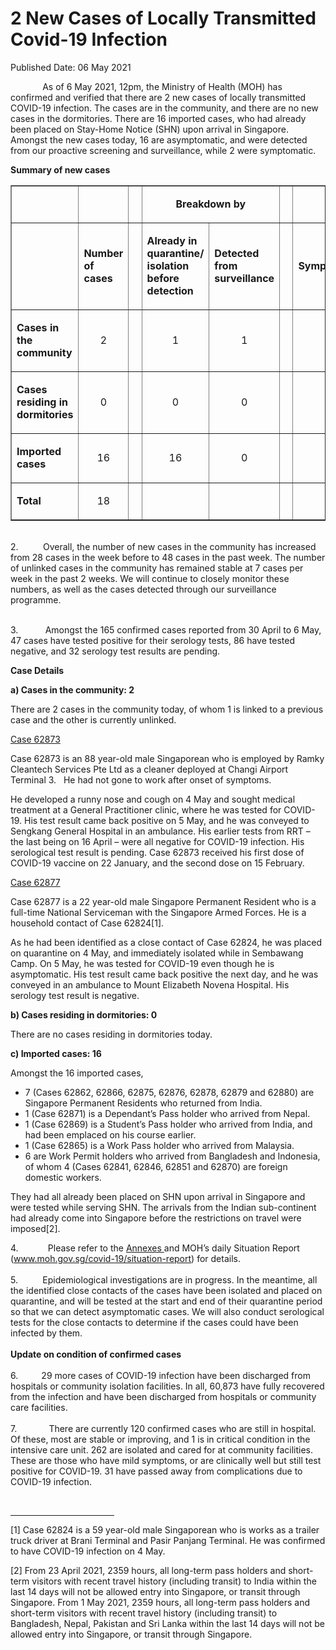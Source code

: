 <html>
    <meta http-equiv="Content-Type" content="text/html; charset=utf-8"/>
    <meta charset="utf-8"/>
    <title>2 New Cases of Locally Transmitted Covid-19 Infection </title>
    <body><h1>2 New Cases of Locally Transmitted Covid-19 Infection </h1>
    <p>Published Date: 06 May 2021</p> <p>&nbsp; &nbsp; &nbsp; &nbsp; &nbsp; &nbsp; &nbsp;As of 6 May 2021, 12pm, the Ministry of Health (MOH) has confirmed and verified that there are 2 new cases of locally transmitted COVID-19 infection. The cases are in the community, and there are no new cases in the dormitories. There are 16 imported cases, who had already been placed on Stay-Home Notice (SHN) upon arrival in Singapore. Amongst the new cases today, 16 are asymptomatic, and were detected from our proactive screening and surveillance, while 2 were symptomatic.&nbsp; </p> <p><strong>Summary of new cases</strong></p> <table border="1" cellspacing="0" cellpadding="0" width="605"> <tbody><tr> <td width="129"> <p align="right">&nbsp;</p> </td> <td width="60"> <p>&nbsp;</p> </td> <td width="16" valign="top"> <p>&nbsp;</p> </td> <td width="192" colspan="2"> <p align="center"><strong>Breakdown by</strong></p> </td> <td width="16" valign="top"> <p>&nbsp;</p> </td> <td width="192" colspan="2"> <p align="center"><strong>Breakdown by</strong></p> </td> </tr> <tr> <td width="129"> <p align="right">&nbsp;</p> </td> <td width="60"> <p><strong>Number of cases</strong></p> </td> <td width="16" valign="top"> <p>&nbsp;</p> </td> <td width="96"> <p><strong>Already in quarantine/ isolation before detection</strong></p> </td> <td width="96"> <p><strong>Detected from surveillance</strong></p> </td> <td width="16" valign="top"> <p>&nbsp;</p> </td> <td width="96"> <p><strong>Symptomatic</strong></p> </td> <td width="96"> <p><strong>Asymptomatic</strong></p> </td> </tr> <tr> <td width="129"> <p><strong>Cases in the community</strong></p> </td> <td width="60"> <p align="center">2</p> </td> <td width="16" valign="top"> <p align="center">&nbsp;</p> </td> <td width="96"> <p align="center">1</p> </td> <td width="96"> <p align="center">1</p> </td> <td width="16" valign="top"> <p align="center">&nbsp;</p> </td> <td width="96"> <p align="center">1</p> </td> <td width="96"> <p align="center">1</p> </td> </tr> <tr> <td width="129"> <p><strong>Cases residing in dormitories</strong></p> </td> <td width="60"> <p align="center">0</p> </td> <td width="16" valign="top"> <p align="center">&nbsp;</p> </td> <td width="96"> <p align="center">0</p> </td> <td width="96"> <p align="center">0</p> </td> <td width="16" valign="top"> <p align="center">&nbsp;</p> </td> <td width="96"> <p align="center">0</p> </td> <td width="96"> <p align="center">0</p> </td> </tr> <tr> <td width="129"> <p><strong>Imported cases</strong></p> </td> <td width="60"> <p align="center">16</p> </td> <td width="16" valign="top"> <p align="center">&nbsp;</p> </td> <td width="96"> <p align="center">16</p> </td> <td width="96"> <p align="center">0</p> </td> <td width="16" valign="top"> <p align="center">&nbsp;</p> </td> <td width="96"> <p align="center">1</p> </td> <td width="96"> <p align="center">15</p> </td> </tr> <tr> <td width="129"> <p><strong>Total</strong></p> </td> <td width="60"> <p align="center">18</p> </td> <td width="16" valign="top"> <p align="center">&nbsp;</p> </td> <td width="96"> <p align="center">&nbsp;</p> </td> <td width="96"> <p align="center">&nbsp;</p> </td> <td width="16" valign="top"> <p align="center">&nbsp;</p> </td> <td width="96"> <p align="center">&nbsp;</p> </td> <td width="96"> <p align="center">&nbsp;</p> </td> </tr> </tbody></table> <p><br>2.&nbsp; &nbsp; &nbsp; &nbsp; &nbsp; Overall, the number of new cases in the community has increased from 28 cases in the week before to 48 cases in the past week. The number of unlinked cases in the community has remained stable at 7 cases per week in the past 2 weeks.&nbsp;We will continue to closely monitor these numbers, as well as the cases detected through our surveillance programme.<p><br>3.&nbsp; &nbsp; &nbsp; &nbsp; &nbsp; &nbsp;Amongst the 165 confirmed cases reported from 30 April to 6 May, 47 cases have tested positive for their serology tests, 86 have tested negative, and 32 serology test results are pending.</p></p><p><p><strong>Case Details<br></strong></p><p><strong>a) Cases in the community: 2</strong></p><p>There are 2 cases in the community today, of whom 1 is linked to a previous case and the other is currently unlinked.</p><p><u></u><u>Case 62873</u></p><p>Case 62873 is an 88 year-old male Singaporean who is employed by Ramky Cleantech Services Pte Ltd as a cleaner deployed at Changi Airport Terminal 3.&nbsp;&nbsp; He had not gone to work after onset of symptoms.</p><p>He developed a runny nose and cough on 4 May and sought medical treatment at a General Practitioner clinic, where he was tested for COVID-19. His test result came back positive on 5 May, and he was conveyed to Sengkang General Hospital in an ambulance. His earlier tests from RRT – the last being on 16 April – were all negative for COVID-19 infection. His serological test result is pending. Case 62873 received his first dose of COVID-19 vaccine on 22 January, and the second dose on 15 February.</p><p><u>Case 62877</u></p><p>Case 62877 is a 22 year-old male Singapore Permanent Resident who is a full-time National Serviceman with the Singapore Armed Forces. He is a household contact of Case 62824[1].</p><p>As he had been identified as a close contact of Case 62824, he was placed on quarantine on 4 May, and immediately isolated while in Sembawang Camp. On 5 May, he was tested for COVID-19 even though he is asymptomatic. His test result came back positive the next day, and he was conveyed in an ambulance to Mount Elizabeth Novena Hospital. His serology test result is negative.</p><p><strong>b) Cases residing in dormitories: 0</strong></p><p>There are no cases residing in dormitories today. </p><p><strong>c) Imported cases: 16</strong></p><p>Amongst the 16 imported cases,</p><ul><li>7 (Cases 62862, 62866, 62875, 62876, 62878, 62879 and 62880) are Singapore Permanent Residents who returned from India.</li><li>1 (Case 62871) is a Dependant’s Pass holder who arrived from Nepal.</li><li>1 (Case 62869) is a Student’s Pass holder who arrived from India, and had been emplaced on his course earlier.</li><li>1 (Case 62865) is a Work Pass holder who arrived from Malaysia.</li><li>6 are Work Permit holders who arrived from Bangladesh and Indonesia, of whom 4 (Cases 62841, 62846, 62851 and 62870) are foreign domestic workers.</li></ul><p>They had all already been placed on SHN upon arrival in Singapore and were tested while serving SHN. The arrivals from the Indian sub-continent had already come into Singapore before the restrictions on travel were imposed[2].</p><p>4.&nbsp; &nbsp; &nbsp; &nbsp; &nbsp; &nbsp; Please refer to the&nbsp;<a href="/docs/librariesprovider5/default-document-library/annexes-(6-may).pdf?sfvrsn=be858f2c_0" title="Annexes ">Annexes </a>and MOH’s daily Situation Report (<a href="http://www.moh.gov.sg/covid-19/situation-report">www.moh.gov.sg/covid-19/situation-report</a>) for details.<br><br>5.&nbsp; &nbsp; &nbsp; &nbsp; &nbsp; Epidemiological investigations are in progress. In the meantime, all the identified close contacts of the cases have been isolated and placed on quarantine, and will be tested at the start and end of their quarantine period so that we can detect asymptomatic cases. We will also conduct serological tests for the close contacts to determine if the cases could have been infected by them.<br><br><strong>Update on condition of confirmed cases<br><br></strong>6.&nbsp;<strong> &nbsp; &nbsp; &nbsp; &nbsp; &nbsp;</strong>29 more cases of COVID-19 infection have been discharged from hospitals or community isolation facilities. In all, 60,873 have fully recovered from the infection and have been discharged from hospitals or community care facilities.<br><br>7.&nbsp; &nbsp; &nbsp; &nbsp; &nbsp; &nbsp; &nbsp;There are currently 120 confirmed cases who are still in hospital. Of these, most are stable or improving, and 1 is in critical condition in the intensive care unit. 262 are isolated and cared for at community facilities. These are those who have mild symptoms, or are clinically well but still test positive for COVID-19. 31 have passed away from complications due to COVID-19 infection.</p></p> <div><br clear="all"> <hr align="left" size="1" width="33%"> <div id="ftn1"> <p>[1] Case 62824 is a 59 year-old male Singaporean who is works as a trailer truck driver at Brani Terminal and Pasir Panjang Terminal. He was confirmed to have COVID-19 infection on 4 May.</p> </div> <div id="ftn2"> <p>[2] From 23 April 2021, 2359 hours, all long-term pass holders and short-term visitors with recent travel history (including transit) to India within the last 14 days will not be allowed entry into Singapore, or transit through Singapore. From 1 May 2021, 2359 hours, all long-term pass holders and short-term visitors with recent travel history (including transit) to Bangladesh, Nepal, Pakistan and Sri Lanka within the last 14 days will not be allowed entry into Singapore, or transit through Singapore.</p> </div> </div></body>
</html>